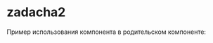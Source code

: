 # zadacha2
<template>
  <v-alert :value="show" :type="type" dismissible @input="closeNotification">
    {{ message }}
  </v-alert>
</template>

<script>
export default {
  props: {
    message: {
      type: String,
      required: true
    },
    type: {
      type: String,
      required: true
    }
  },
  data() {
    return {
      show: true
    };
  },
  methods: {
    closeNotification() {
      this.show = false;
    }
  }
};
</script>


Пример использования компонента в родительском компоненте:

<template>
  <div>
    <h1>Parent Component</h1>

    <Notification message="This is an informational notification" type="info" />
    <Notification message="An error occurred" type="error" />
    <Notification message="Operation was successful" type="success" />
  </div>
</template>

<script>
import Notification from '@/components/Notification.vue';

export default {
  components: {
    Notification
  }
};
</script>
